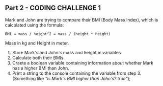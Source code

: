 ## Part 2 - CODING CHALLENGE 1

 Mark and John are trying to compare their BMI (Body Mass Index), which is calculated using the formula:
 
 `BMI = mass / height^2 = mass / (height * height)`

 Mass in kg and Height in meter.

 1. Store Mark's and John's mass and height in variables.
 2. Calculate both their BMIs.
 3. Craete a boolean variable containing information about whether Mark has a higher BMI than John.
 4. Print a string to the console containing the variable from step 3. (Something like _"Is Mark's BMI higher than John's? true"_);
